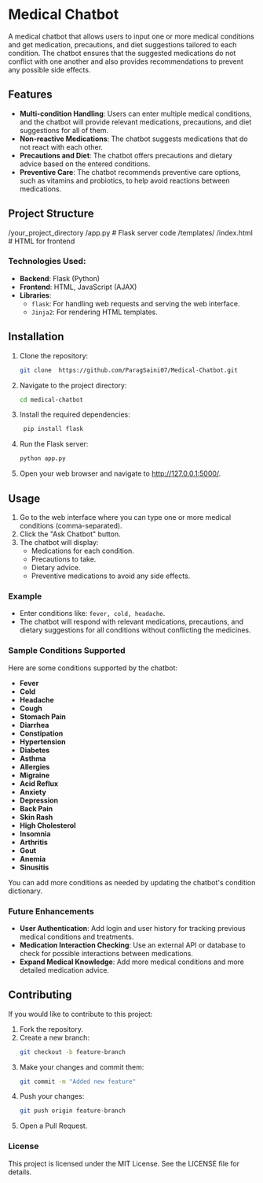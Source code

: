 # Medical Chatbot

A medical chatbot that allows users to input one or more medical conditions and get medication, precautions, and diet suggestions tailored to each condition. The chatbot ensures that the suggested medications do not conflict with one another and also provides recommendations to prevent any possible side effects.

## Features
- **Multi-condition Handling**: Users can enter multiple medical conditions, and the chatbot will provide relevant medications, precautions, and diet suggestions for all of them.
- **Non-reactive Medications**: The chatbot suggests medications that do not react with each other.
- **Precautions and Diet**: The chatbot offers precautions and dietary advice based on the entered conditions.
- **Preventive Care**: The chatbot recommends preventive care options, such as vitamins and probiotics, to help avoid reactions between medications.

## Project Structure
/your_project_directory /app.py # Flask server code /templates/ /index.html # HTML for frontend


### Technologies Used:
- **Backend**: Flask (Python)
- **Frontend**: HTML, JavaScript (AJAX)
- **Libraries**: 
  - `flask`: For handling web requests and serving the web interface.
  - `Jinja2`: For rendering HTML templates.

## Installation

1. Clone the repository:
   ```bash
   git clone  https://github.com/ParagSaini07/Medical-Chatbot.git
2. Navigate to the project directory:
    ```bash
    cd medical-chatbot
3. Install the required dependencies:
   ```bash
    pip install flask
4. Run the Flask server:
    ```bash
    python app.py
5. Open your web browser and navigate to http://127.0.0.1:5000/.

## Usage

1. Go to the web interface where you can type one or more medical conditions (comma-separated).
2. Click the "Ask Chatbot" button.
3. The chatbot will display:
   - Medications for each condition.
   - Precautions to take.
   - Dietary advice.
   - Preventive medications to avoid any side effects.

### Example

- Enter conditions like: `fever, cold, headache`.
- The chatbot will respond with relevant medications, precautions, and dietary suggestions for all conditions without conflicting the medicines.

### Sample Conditions Supported

Here are some conditions supported by the chatbot:

- **Fever**
- **Cold**
- **Headache**
- **Cough**
- **Stomach Pain**
- **Diarrhea**
- **Constipation**
- **Hypertension**
- **Diabetes**
- **Asthma**
- **Allergies**
- **Migraine**
- **Acid Reflux**
- **Anxiety**
- **Depression**
- **Back Pain**
- **Skin Rash**
- **High Cholesterol**
- **Insomnia**
- **Arthritis**
- **Gout**
- **Anemia**
- **Sinusitis**

You can add more conditions as needed by updating the chatbot's condition dictionary.

### Future Enhancements

- **User Authentication**: Add login and user history for tracking previous medical conditions and treatments.
- **Medication Interaction Checking**: Use an external API or database to check for possible interactions between medications.
- **Expand Medical Knowledge**: Add more medical conditions and more detailed medication advice.

## Contributing
If you would like to contribute to this project:

1. Fork the repository.
2. Create a new branch:
    ```bash
    git checkout -b feature-branch
3. Make your changes and commit them:
    ```bash
    git commit -m "Added new feature"
4. Push your changes:
    ```bash
    git push origin feature-branch
5. Open a Pull Request.


### License
This project is licensed under the MIT License. See the LICENSE file for details.







